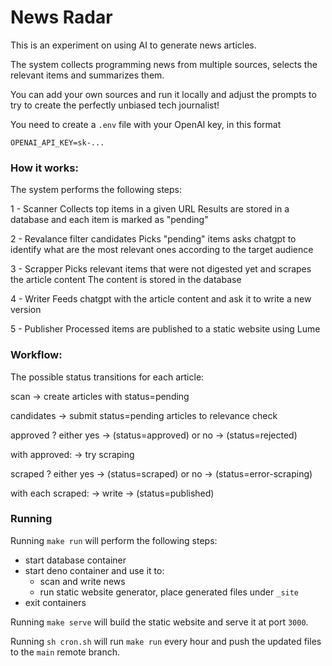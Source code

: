 # News Radar

This is an experiment on using AI to generate news articles.

The system collects programming news from multiple sources, selects the relevant
items and summarizes them.

You can add your own sources and run it locally and adjust the prompts to try to
create the perfectly unbiased tech journalist!

You need to create a `.env` file with your OpenAI key, in this format

```
OPENAI_API_KEY=sk-...
```

### How it works:

The system performs the following steps:

1 - Scanner Collects top items in a given URL Results are stored in a database
and each item is marked as "pending"

2 - Revalance filter candidates Picks "pending" items asks chatgpt to identify
what are the most relevant ones according to the target audience

3 - Scrapper Picks relevant items that were not digested yet and scrapes the
article content The content is stored in the database

4 - Writer Feeds chatgpt with the article content and ask it to write a new
version

5 - Publisher Processed items are published to a static website using Lume

### Workflow:

The possible status transitions for each article:

scan -> create articles with status=pending

candidates -> submit status=pending articles to relevance check

approved ? either yes -> (status=approved) or no -> (status=rejected)

with approved: -> try scraping

scraped ? either yes -> (status=scraped) or no -> (status=error-scraping)

with each scraped: -> write -> (status=published)

### Running

Running `make run` will perform the following steps:

- start database container
- start deno container and use it to:
  - scan and write news
  - run static website generator, place generated files under `_site`
- exit containers

Running `make serve` will build the static website and serve it at port `3000`.

Running `sh cron.sh` will run `make run` every hour and push the updated files
to the `main` remote branch.
